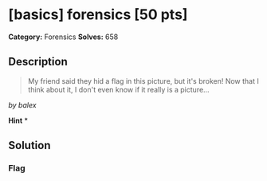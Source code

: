 # [basics] forensics [50 pts]

**Category:** Forensics
**Solves:** 658

## Description
>My friend said they hid a flag in this picture, but it's broken! Now that I think about it, I don't even know if it really is a picture...

_by balex_

**Hint**
* 

## Solution

### Flag


